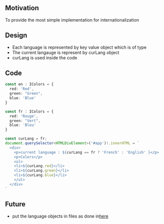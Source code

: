 <h2>Motivation</h2>
To provide the most simple implementation for internationalization


<h2>Design</h2>
<ul>
<li>Each language is represented by key value object which is of type </li>
<li>The current langauge is represent by curLang object</li>
<li>curLang is used inside the code</li>
</ul>

<h2>Code</h2>

```ts
const en : IColors = {
  red: 'Red',
  green: "Green",
  blue: 'Blue'
}

const fr : IColors = {
  red: 'Rouge',
  green: "Vert",
  blue: 'Bleu'
}

const curLang = fr;
document.querySelector<HTMLDivElement>('#app')!.innerHTML = `
  <div>
    <p>current language : ${curLang == fr ? 'French' : 'English' }</p>
    <p>Colors</p>
    <ul>
    <li>${curLang.red}</li>
    <li>${curLang.green}</li>
    <li>${curLang.blue}</li>
    </ul>
  </div>
`

```


<h2>Future</h2>
<ul>
<li>put the language objects in files as done in<a href='https://github.com/leerob/cern-next/tree/main/locales'>here</a></li>
</ul>
